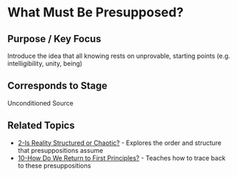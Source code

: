 # What Must Be Presupposed?

## Purpose / Key Focus
Introduce the idea that all knowing rests on unprovable, starting points (e.g. intelligibility, unity, being)

## Corresponds to Stage
Unconditioned Source

## Related Topics
- [2-Is Reality Structured or Chaotic?](2-Is%20Reality%20Structured%20or%20Chaotic.md) - Explores the order and structure that presuppositions assume
- [10-How Do We Return to First Principles?](10-How%20Do%20We%20Return%20to%20First%20Principles.md) - Teaches how to trace back to these presuppositions 